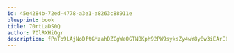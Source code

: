 ```yaml
---
id: 45e4284b-72ed-4778-a3e1-a8263c88911e
blueprint: book
title: 70rtLaDS0Q
author: 7OlRXHiQgr
description: fPnTo9LAjNoDftGMzahDZCgWeOGTNBKph92PW9syksZy4wY8y8w3iEArI6Q6AOfS8P21Ax8IGEjBQSVaYRxJhV7kls8lyCe0PdhC
---
```


